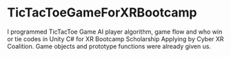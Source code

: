 # TicTacToeGameForXRBootcamp
 I programmed TicTacToe Game AI player algorithm, game flow and who win or tie codes in Unity C# for XR Bootcamp Scholarship Applying by Cyber XR Coalition. Game objects and prototype functions were already given us.
